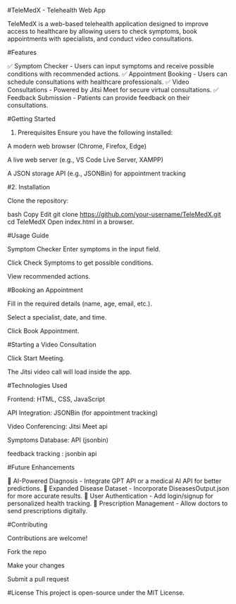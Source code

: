 #TeleMedX - Telehealth Web App

TeleMedX is a web-based telehealth application designed to improve access to healthcare by allowing users to check symptoms, book appointments with specialists, and conduct video consultations.

#Features

✅ Symptom Checker - Users can input symptoms and receive possible conditions with recommended actions.
✅ Appointment Booking - Users can schedule consultations with healthcare professionals.
✅ Video Consultations - Powered by Jitsi Meet for secure virtual consultations.
✅ Feedback Submission - Patients can provide feedback on their consultations.

#Getting Started

1. Prerequisites
Ensure you have the following installed:

A modern web browser (Chrome, Firefox, Edge)

A live web server (e.g., VS Code Live Server, XAMPP)

A JSON storage API (e.g., JSONBin) for appointment tracking

#2. Installation

Clone the repository:

bash
Copy
Edit
git clone https://github.com/your-username/TeleMedX.git
cd TeleMedX
Open index.html in a browser.

#Usage Guide

Symptom Checker
Enter symptoms in the input field.

Click Check Symptoms to get possible conditions.

View recommended actions.

#Booking an Appointment

Fill in the required details (name, age, email, etc.).

Select a specialist, date, and time.

Click Book Appointment.

#Starting a Video Consultation

Click Start Meeting.

The Jitsi video call will load inside the app.

#Technologies Used

Frontend: HTML, CSS, JavaScript

API Integration: JSONBin (for appointment tracking)

Video Conferencing: Jitsi Meet api

Symptoms Database: API (jsonbin)

feedback tracking : jsonbin api

#Future Enhancements

🔹 AI-Powered Diagnosis - Integrate GPT API or a medical AI API for better predictions.
🔹 Expanded Disease Dataset - Incorporate DiseasesOutput.json for more accurate results.
🔹 User Authentication - Add login/signup for personalized health tracking.
🔹 Prescription Management - Allow doctors to send prescriptions digitally.


#Contributing

Contributions are welcome!

Fork the repo

Make your changes

Submit a pull request

#License
This project is open-source under the MIT License.

